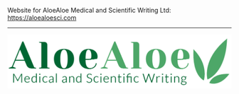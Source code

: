 Website for AloeAloe Medical and Scientific Writing Ltd: https://aloealoesci.com

---

![](assets/banner.png)

